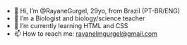 - 👋 Hi, I’m @RayaneGurgel, 29yo, from Brazil (PT-BR/ENG)
- 💞️ I’m a Biologist and biology/science teacher
- 🌱 I’m currently learning HTML and CSS 
- 📫 How to reach me: rayanelmgurgel@gmail.com

<!---
RayaneGurgel/RayaneGurgel is a ✨ special ✨ repository because its `README.md` (this file) appears on your GitHub profile.
You can click the Preview link to take a look at your changes.
--->
